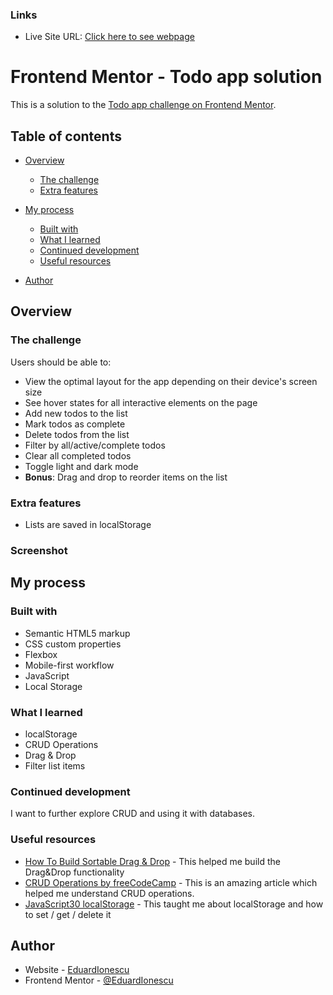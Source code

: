 ### Links

-   Live Site URL: [Click here to see webpage](https://eduardionescu.github.io/todo-app-main/)

# Frontend Mentor - Todo app solution

This is a solution to the [Todo app challenge on Frontend Mentor](https://www.frontendmentor.io/challenges/todo-app-Su1_KokOW).

## Table of contents

-   [Overview](#overview)

    -   [The challenge](#the-challenge)
    -   [Extra features](#extra-features)

-   [My process](#my-process)
    -   [Built with](#built-with)
    -   [What I learned](#what-i-learned)
    -   [Continued development](#continued-development)
    -   [Useful resources](#useful-resources)
-   [Author](#author)

## Overview

### The challenge

Users should be able to:

-   View the optimal layout for the app depending on their device's screen size
-   See hover states for all interactive elements on the page
-   Add new todos to the list
-   Mark todos as complete
-   Delete todos from the list
-   Filter by all/active/complete todos
-   Clear all completed todos
-   Toggle light and dark mode
-   **Bonus**: Drag and drop to reorder items on the list

### Extra features

-   Lists are saved in localStorage

### Screenshot

## My process

### Built with

-   Semantic HTML5 markup
-   CSS custom properties
-   Flexbox
-   Mobile-first workflow
-   JavaScript
-   Local Storage

### What I learned

-   localStorage
-   CRUD Operations
-   Drag & Drop
-   Filter list items

### Continued development

I want to further explore CRUD and using it with databases.

### Useful resources

-   [How To Build Sortable Drag & Drop](https://www.youtube.com/watch?v=jfYWwQrtzzY&ab_channel=WebDevSimplified) - This helped me build the Drag&Drop functionality
-   [CRUD Operations by freeCodeCamp](https://www.freecodecamp.org/news/learn-crud-operations-in-javascript-by-building-todo-app/) - This is an amazing article which helped me understand CRUD operations.
-   [JavaScript30 localStorage](https://www.youtube.com/watch?v=YL1F4dCUlLc) - This taught me about localStorage and how to set / get / delete it

## Author

-   Website - [EduardIonescu](https://ionescueduard.netlify.app)
-   Frontend Mentor - [@EduardIonescu](https://www.frontendmentor.io/profile/EduardIonescu)
